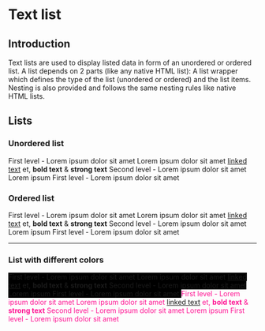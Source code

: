 # Text list

## Introduction
Text lists are used to display listed data in form of an unordered or ordered list. A list depends on 2 parts (like any native HTML list): A list wrapper which defines the type of the list (unordered or ordered) and the list items. Nesting is also provided and follows the same nesting rules like native HTML lists.

## Lists

### Unordered list

<Playground>
  <p-text-list>
    <p-text-list-item>First level - Lorem ipsum dolor sit amet</p-text-list-item>
    <p-text-list-item>
      Lorem ipsum dolor sit amet <a href="#">linked text</a> et, <b>bold text</b> &amp; <strong>strong text</strong>
      <p-text-list>
        <p-text-list-item>Second level - Lorem ipsum dolor sit amet</p-text-list-item>
        <p-text-list-item>Lorem ipsum</p-text-list-item>
      </p-text-list>
    </p-text-list-item>
    <p-text-list-item>First level - Lorem ipsum dolor sit amet</p-text-list-item>
  </p-text-list>
</Playground>

### Ordered list 

<Playground>
  <p-text-list list-type="ordered">
    <p-text-list-item>First level - Lorem ipsum dolor sit amet</p-text-list-item>
    <p-text-list-item>
      Lorem ipsum dolor sit amet <a href="#">linked text</a> et, <b>bold text</b> &amp; <strong>strong text</strong>
      <p-text-list list-type="ordered">
        <p-text-list-item>Second level - Lorem ipsum dolor sit amet</p-text-list-item>
        <p-text-list-item>Lorem ipsum</p-text-list-item>
      </p-text-list>
    </p-text-list-item>
    <p-text-list-item>First level - Lorem ipsum dolor sit amet</p-text-list-item>
  </p-text-list>
</Playground>

---

### List with different colors

<Playground>
  <p-text-list color="porsche-light" style="background: black;">
    <p-text-list-item>First level - Lorem ipsum dolor sit amet</p-text-list-item>
    <p-text-list-item>
      Lorem ipsum dolor sit amet <a href="#">linked text</a> et, <b>bold text</b> &amp; <strong>strong text</strong>
      <p-text-list>
        <p-text-list-item>Second level - Lorem ipsum dolor sit amet</p-text-list-item>
        <p-text-list-item>Lorem ipsum</p-text-list-item>
      </p-text-list>
    </p-text-list-item>
    <p-text-list-item>First level - Lorem ipsum dolor sit amet</p-text-list-item>
  </p-text-list>
  <p-text-list color="inherit" style="color: deeppink;">
    <p-text-list-item>First level - Lorem ipsum dolor sit amet</p-text-list-item>
    <p-text-list-item>
      Lorem ipsum dolor sit amet <a href="#">linked text</a> et, <b>bold text</b> &amp; <strong>strong text</strong>
      <p-text-list>
        <p-text-list-item>Second level - Lorem ipsum dolor sit amet</p-text-list-item>
        <p-text-list-item>Lorem ipsum</p-text-list-item>
      </p-text-list>
    </p-text-list-item>
    <p-text-list-item>First level - Lorem ipsum dolor sit amet</p-text-list-item>
  </p-text-list>
</Playground>
